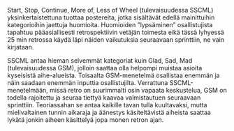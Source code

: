 Start, Stop, Continue, More of, Less of Wheel (tulevaisuudessa SSCML) yksinkertaistettuna tuottaa postereita, jotka sisältävät edellä mainittuihin kategorioihin jaettuja huomioita. Huomioiden ”lypsäminen” osallistujista tapahtuu pääasiallisesti retrospektiivin vetäjän toimesta eikä tässä lyhyessä 25 min retrossa käydä läpi näiden vaikutuksia seuraavaan sprinttiin, ne vain kirjataan.

SSCML antaa hieman selvemmät kategoriat kuin Glad, Sad, Mad (tulevaisuudessa GSM), jolloin saattaa olla helpompi muistaa asioita kyseisistä aihe-alueista. Toisaalta GSM-menetelmä osallistaa enemmän ja näin saadaan enemmän inputtia osallistujilta. Verrattuna SSCML-menetelmään, missä retro on suurimmalti osin vapaata keskustelua, GSM on todella rajoitettu ja seuraa tiettyä kaavaa valmistautuen seuraavaan sprinttiin. Teoriassahan se antaa kaikille tavan tulla kuultavaksi, mutta mielivaltainen tunnin aikaraja ja äänestys käsiteltävistä aiheista saattaa lykätä jonkin aiheen käsittelyä jopa monen retron ajan.
